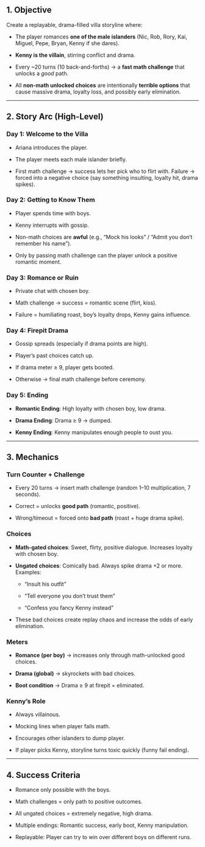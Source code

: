 ## **1\. Objective**

Create a replayable, drama-filled villa storyline where:

* The player romances **one of the male islanders** (Nic, Rob, Rory, Kai, Miguel, Pepe, Bryan, Kenny if she dares).

* **Kenny is the villain**, stirring conflict and drama.

* Every \~20 turns (10 back-and-forths) → a **fast math challenge** that unlocks a *good* path.

* All **non-math unlocked choices** are intentionally **terrible options** that cause massive drama, loyalty loss, and possibly early elimination.

---

## **2\. Story Arc (High-Level)**

### **Day 1: Welcome to the Villa**

* Ariana introduces the player.

* The player meets each male islander briefly.

* First math challenge → success lets her pick who to flirt with. Failure → forced into a negative choice (say something insulting, loyalty hit, drama spikes).

### **Day 2: Getting to Know Them**

* Player spends time with boys.

* Kenny interrupts with gossip.

* Non-math choices are **awful** (e.g., “Mock his looks” / “Admit you don’t remember his name”).

* Only by passing math challenge can the player unlock a positive romantic moment.

### **Day 3: Romance or Ruin**

* Private chat with chosen boy.

* Math challenge → success \= romantic scene (flirt, kiss).

* Failure \= humiliating roast, boy’s loyalty drops, Kenny gains influence.

### **Day 4: Firepit Drama**

* Gossip spreads (especially if drama points are high).

* Player’s past choices catch up.

* If drama meter ≥ 9, player gets booted.

* Otherwise → final math challenge before ceremony.

### **Day 5: Ending**

* **Romantic Ending**: High loyalty with chosen boy, low drama.

* **Drama Ending**: Drama ≥ 9 → dumped.

* **Kenny Ending**: Kenny manipulates enough people to oust you.

---

## **3\. Mechanics**

### **Turn Counter \+ Challenge**

* Every 20 turns → insert math challenge (random 1–10 multiplication, 7 seconds).

* Correct \= unlocks **good path** (romantic, positive).

* Wrong/timeout \= forced onto **bad path** (roast \+ huge drama spike).

### **Choices**

* **Math-gated choices**: Sweet, flirty, positive dialogue. Increases loyalty with chosen boy.

* **Ungated choices**: Comically bad. Always spike drama \+2 or more. Examples:

  * “Insult his outfit”

  * “Tell everyone you don’t trust them”

  * “Confess you fancy Kenny instead”

* These bad choices create replay chaos and increase the odds of early elimination.

### **Meters**

* **Romance (per boy)** → increases only through math-unlocked good choices.

* **Drama (global)** → skyrockets with bad choices.

* **Boot condition** → Drama ≥ 9 at firepit \= eliminated.

### **Kenny’s Role**

* Always villainous.

* Mocking lines when player fails math.

* Encourages other islanders to dump player.

* If player picks Kenny, storyline turns toxic quickly (funny fail ending).

---

## **4\. Success Criteria**

* Romance only possible with the boys.

* Math challenges \= only path to positive outcomes.

* All ungated choices \= extremely negative, high drama.

* Multiple endings: Romantic success, early boot, Kenny manipulation.

* Replayable: Player can try to win over different boys on different runs.

